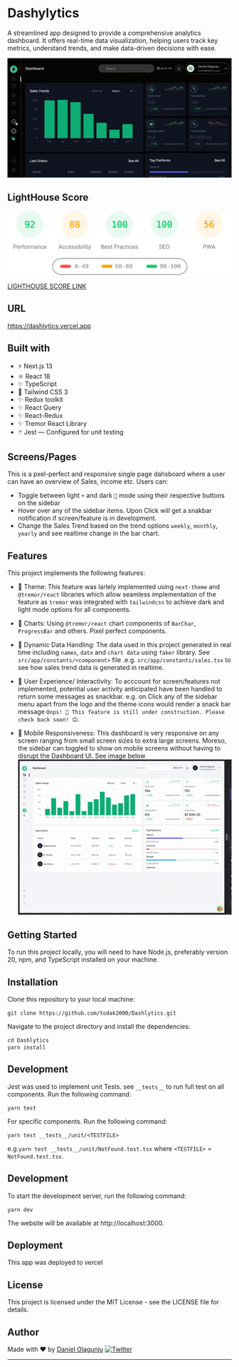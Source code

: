 # Dashylytics

A streamlined app designed to provide a comprehensive analytics dashboard. It offers real-time data visualization, helping users track key metrics, understand trends, and make data-driven decisions with ease.

<img src="public/gif/dashlytics.gif" alt="Image dashlytics" width="600px" height="auto"/>

## LightHouse Score

![Light house score - Desktop](lighthouse_results/desktop/pagespeed.svg)

[LIGHTHOUSE SCORE LINK](https://htmlpreview.github.io/?https://github.com/todak2000/Dashlytics/blob/main/lighthouse_results/desktop/dashlytics_vercel_app.html)

## URL

https://dashlytics.vercel.app

## Built with

- ⚡️ Next.js 13
- ⚛️ React 18
- ✨ TypeScript
- 💨 Tailwind CSS 3
- ✨ Redux toolkit
- ✨ React Query
- ✨ React-Redux
- ✨ Tremor React Library
- 🃏 Jest — Configured for unit testing

## Screens/Pages

This is a pxel-perfect and responsive single page dahsboard where a user can have an overview of Sales, income etc. Users can:

- Toggle between light `☀️` and dark `🌙` mode using their respective buttons on the sidebar
- Hover over any of the sidebar items. Upon Click will get a snakbar notification if screen/feature is in development.
- Change the Sales Trend based on the trend options `weekly`, `monthly`, `yearly` and see realtime change in the bar chart.

## Features

This project implements the following features:

- 💎 Theme: This feature was larlely implemented using `next-theme` and `@tremor/react` libraries which allow seamless implementation of the feature as `tremor` was integrated with `tailwindcss` to achieve dark and light mode options for all components.
- 💎 Charts: Using `@tremor/react` chart components of `BarChar`, `ProgressBar` and others. Pixel perfect components.

- 💎 Dynamic Data Handling: The data used in this project generated in real time including `names`, `date` and `chart data` using `faker` library. See `src/app/constants/<component>` file .e.g. `src/app/constants/sales.tsx` to see how sales trend data is generated in realtime.

- 💎 User Experience/ Interactivity: To acccount for screen/features not implemented, potential user activity anticipated have been handled to return some messages as snackbar. e.g. on Click any of the sidebar menu apart from the logo and the theme icons would render a snack bar message `Oops! 🚧 This feature is still under construction. Please check back soon! 😊`.
- 💎 Mobile Responsiveness: This dashboard is very responsive on any screen ranging from small screen sizes to extra large screens. Moreso, the sidebar can toggled to show on mobile screens without having to disrupt the Dashboard UI. See image below
  <img src="public/gif/dashlytics_mobile.gif" alt="Image dashlytics" width="600px" height="auto"/>

## Getting Started

To run this project locally, you will need to have Node.js, preferably version 20, npm, and TypeScript installed on your machine.

## Installation

Clone this repository to your local machine:

```
git clone https://github.com/todak2000/Dashlytics.git

```

Navigate to the project directory and install the dependencies:

```
cd Dashlytics
yarn install
```

## Development

Jest was used to implement unit Tests. see `__tests__` to run full test on all components. Run the following command:

```
yarn test
```

For specific components. Run the following command:

```
yarn test __tests__/unit/<TESTFILE>
```

e.g.`yarn test __tests__/unit/NotFound.test.tsx` where `<TESTFILE>` = `NotFound.test.tsx`.

## Development

To start the development server, run the following command:

```
yarn dev
```

The website will be available at http://localhost:3000.

## Deployment

This app was deployed to vercel

## License

This project is licensed under the MIT License - see the LICENSE file for details.

## Author

Made with ♥ by [Daniel Olagunju](https://github.com/todak2000) [![Twitter](https://img.shields.io/twitter/url/https/twitter.com/cloudposse.svg?style=social&label=Follow%20%40todak)](https://twitter.com/todak)

---

